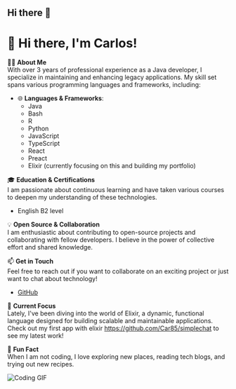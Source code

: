 ## Hi there 👋

# 👋 Hi there, I'm Carlos!

👨‍💻 **About Me**  
With over 3 years of professional experience as a Java developer, I specialize in maintaining and enhancing legacy applications. My skill set spans various programming languages and frameworks, including:

- 🌐 **Languages & Frameworks**:
  - Java
  - Bash
  - R
  - Python
  - JavaScript
  - TypeScript
  - React
  - Preact
  - Elixir (currently focusing on this and building my portfolio)

🎓 **Education & Certifications**  
I am passionate about continuous learning and have taken various courses to deepen my understanding of these technologies.

- English B2 level

💡 **Open Source & Collaboration**  
I am enthusiastic about contributing to open-source projects and collaborating with fellow developers. I believe in the power of collective effort and shared knowledge.

📫 **Get in Touch**  
Feel free to reach out if you want to collaborate on an exciting project or just want to chat about technology!

- [GitHub](https://github.com/Car85)

🚀 **Current Focus**  
Lately, I've been diving into the world of Elixir, a dynamic, functional language designed for building scalable and maintainable applications. Check out my first app with elixir https://github.com/Car85/simplechat to see my latest work!

🌟 **Fun Fact**  
When I am not coding, I love exploring new places, reading tech blogs, and trying out new recipes.

![Coding GIF](https://media.giphy.com/media/Ll22OhMLAlVDb8UQWe/giphy.gif)



